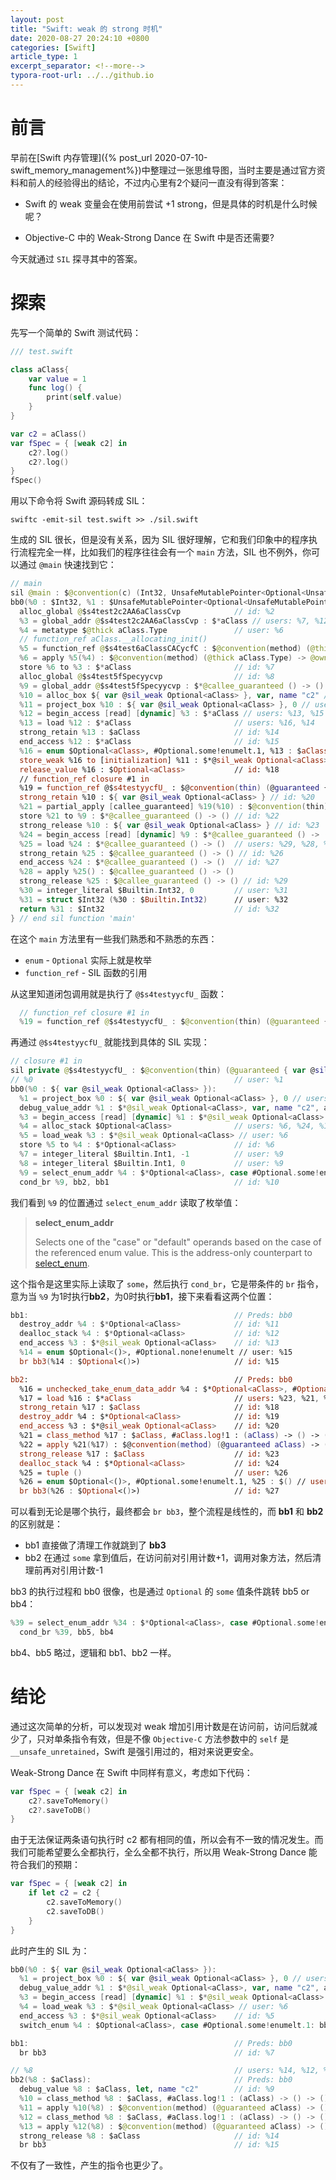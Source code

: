 ```yaml
---
layout: post
title: "Swift: weak 的 strong 时机"
date: 2020-08-27 20:24:10 +0800
categories: [Swift]
article_type: 1
excerpt_separator: <!--more-->
typora-root-url: ../../github.io
---
```


# 前言

早前在[Swift 内存管理]({% post_url 2020-07-10-swift_memory_management%})中整理过一张思维导图，当时主要是通过官方资料和前人的经验得出的结论，不过内心里有2个疑问一直没有得到答案：

- Swift 的 weak 变量会在使用前尝试 +1 strong，但是具体的时机是什么时候呢？

- Objective-C 中的 Weak-Strong Dance 在 Swift 中是否还需要?

今天就通过 `SIL` 探寻其中的答案。

<!--more-->

# 探索

先写一个简单的 Swift 测试代码：

```swift
/// test.swift

class aClass{
    var value = 1
    func log() {
        print(self.value)
    }
}

var c2 = aClass()
var fSpec = { [weak c2] in
    c2?.log()
    c2?.log()
}
fSpec()
```

用以下命令将 Swift 源码转成 SIL：

```shell
swiftc -emit-sil test.swift >> ./sil.swift
```

生成的 SIL 很长，但是没有关系，因为 SIL 很好理解，它和我们印象中的程序执行流程完全一样，比如我们的程序往往会有一个 `main` 方法，SIL 也不例外，你可以通过 `@main` 快速找到它：

```swift
// main
sil @main : $@convention(c) (Int32, UnsafeMutablePointer<Optional<UnsafeMutablePointer<Int8>>>) -> Int32 {
bb0(%0 : $Int32, %1 : $UnsafeMutablePointer<Optional<UnsafeMutablePointer<Int8>>>):
  alloc_global @$s4test2c2AA6aClassCvp            // id: %2
  %3 = global_addr @$s4test2c2AA6aClassCvp : $*aClass // users: %7, %12
  %4 = metatype $@thick aClass.Type               // user: %6
  // function_ref aClass.__allocating_init()
  %5 = function_ref @$s4test6aClassCACycfC : $@convention(method) (@thick aClass.Type) -> @owned aClass // user: %6
  %6 = apply %5(%4) : $@convention(method) (@thick aClass.Type) -> @owned aClass // user: %7
  store %6 to %3 : $*aClass                       // id: %7
  alloc_global @$s4test5fSpecyycvp                // id: %8
  %9 = global_addr @$s4test5fSpecyycvp : $*@callee_guaranteed () -> () // users: %22, %24
  %10 = alloc_box ${ var @sil_weak Optional<aClass> }, var, name "c2" // users: %23, %21, %20, %11
  %11 = project_box %10 : ${ var @sil_weak Optional<aClass> }, 0 // user: %17
  %12 = begin_access [read] [dynamic] %3 : $*aClass // users: %13, %15
  %13 = load %12 : $*aClass                       // users: %16, %14
  strong_retain %13 : $aClass                     // id: %14
  end_access %12 : $*aClass                       // id: %15
  %16 = enum $Optional<aClass>, #Optional.some!enumelt.1, %13 : $aClass // users: %18, %17
  store_weak %16 to [initialization] %11 : $*@sil_weak Optional<aClass> // id: %17
  release_value %16 : $Optional<aClass>           // id: %18
  // function_ref closure #1 in 
  %19 = function_ref @$s4testyycfU_ : $@convention(thin) (@guaranteed { var @sil_weak Optional<aClass> }) -> () // user: %21
  strong_retain %10 : ${ var @sil_weak Optional<aClass> } // id: %20
  %21 = partial_apply [callee_guaranteed] %19(%10) : $@convention(thin) (@guaranteed { var @sil_weak Optional<aClass> }) -> () // user: %22
  store %21 to %9 : $*@callee_guaranteed () -> () // id: %22
  strong_release %10 : ${ var @sil_weak Optional<aClass> } // id: %23
  %24 = begin_access [read] [dynamic] %9 : $*@callee_guaranteed () -> () // users: %25, %27
  %25 = load %24 : $*@callee_guaranteed () -> ()  // users: %29, %28, %26
  strong_retain %25 : $@callee_guaranteed () -> () // id: %26
  end_access %24 : $*@callee_guaranteed () -> ()  // id: %27
  %28 = apply %25() : $@callee_guaranteed () -> ()
  strong_release %25 : $@callee_guaranteed () -> () // id: %29
  %30 = integer_literal $Builtin.Int32, 0         // user: %31
  %31 = struct $Int32 (%30 : $Builtin.Int32)      // user: %32
  return %31 : $Int32                             // id: %32
} // end sil function 'main'
```

在这个 `main` 方法里有一些我们熟悉和不熟悉的东西：

- `enum` - `Optional` 实际上就是枚举
- `function_ref` - SIL 函数的引用

从这里知道闭包调用就是执行了 `@$s4testyycfU_` 函数：

```swift
  // function_ref closure #1 in 
  %19 = function_ref @$s4testyycfU_ : $@convention(thin) (@guaranteed { var @sil_weak Optional<aClass> }) -> () // user: %21
```

再通过 `@$s4testyycfU_` 就能找到具体的 SIL 实现：

```swift
// closure #1 in 
sil private @$s4testyycfU_ : $@convention(thin) (@guaranteed { var @sil_weak Optional<aClass> }) -> () {
// %0                                             // user: %1
bb0(%0 : ${ var @sil_weak Optional<aClass> }):
  %1 = project_box %0 : ${ var @sil_weak Optional<aClass> }, 0 // users: %33, %30, %3, %2
  debug_value_addr %1 : $*@sil_weak Optional<aClass>, var, name "c2", argno 1 // id: %2
  %3 = begin_access [read] [dynamic] %1 : $*@sil_weak Optional<aClass> // users: %20, %13, %5
  %4 = alloc_stack $Optional<aClass>              // users: %6, %24, %19, %16, %12, %11, %9
  %5 = load_weak %3 : $*@sil_weak Optional<aClass> // user: %6
  store %5 to %4 : $*Optional<aClass>             // id: %6
  %7 = integer_literal $Builtin.Int1, -1          // user: %9
  %8 = integer_literal $Builtin.Int1, 0           // user: %9
  %9 = select_enum_addr %4 : $*Optional<aClass>, case #Optional.some!enumelt.1: %7, default %8 : $Builtin.Int1 // user: %10
  cond_br %9, bb2, bb1                            // id: %10
```

我们看到 `%9` 的位置通过 `select_enum_addr` 读取了枚举值：

> **select_enum_addr**
>
> Selects one of the "case" or "default" operands based on the case of the referenced enum value. This is the address-only counterpart to [select_enum](https://github.com/apple/swift/blob/master/docs/SIL.rst#select-enum).

这个指令是这里实际上读取了 `some`，然后执行 `cond_br`，它是带条件的 `br` 指令，意为当 `%9` 为1时执行**bb2**，为0时执行**bb1**，接下来看看这两个位置：

```swift
bb1:                                              // Preds: bb0
  destroy_addr %4 : $*Optional<aClass>            // id: %11
  dealloc_stack %4 : $*Optional<aClass>           // id: %12
  end_access %3 : $*@sil_weak Optional<aClass>    // id: %13
  %14 = enum $Optional<()>, #Optional.none!enumelt // user: %15
  br bb3(%14 : $Optional<()>)                     // id: %15

bb2:                                              // Preds: bb0
  %16 = unchecked_take_enum_data_addr %4 : $*Optional<aClass>, #Optional.some!enumelt.1 // user: %17
  %17 = load %16 : $*aClass                       // users: %23, %21, %22, %18
  strong_retain %17 : $aClass                     // id: %18
  destroy_addr %4 : $*Optional<aClass>            // id: %19
  end_access %3 : $*@sil_weak Optional<aClass>    // id: %20
  %21 = class_method %17 : $aClass, #aClass.log!1 : (aClass) -> () -> (), $@convention(method) (@guaranteed aClass) -> () // user: %22
  %22 = apply %21(%17) : $@convention(method) (@guaranteed aClass) -> ()
  strong_release %17 : $aClass                    // id: %23
  dealloc_stack %4 : $*Optional<aClass>           // id: %24
  %25 = tuple ()                                  // user: %26
  %26 = enum $Optional<()>, #Optional.some!enumelt.1, %25 : $() // user: %27
  br bb3(%26 : $Optional<()>)                     // id: %27
```

可以看到无论是哪个执行，最终都会 `br bb3`，整个流程是线性的，而 **bb1** 和 **bb2** 的区别就是：

- bb1 直接做了清理工作就跳到了 **bb3**
- bb2 在通过 `some` 拿到值后，在访问前对引用计数+1，调用对象方法，然后清理前再对引用计数-1

bb3 的执行过程和 bb0 很像，也是通过 `Optional` 的 `some` 值条件跳转 bb5 or bb4：

```swift
%39 = select_enum_addr %34 : $*Optional<aClass>, case #Optional.some!enumelt.1: %37, default %38 : $Builtin.Int1 // user: %40
  cond_br %39, bb5, bb4
```

bb4、bb5 略过，逻辑和 bb1、bb2 一样。

# 结论

通过这次简单的分析，可以发现对 weak 增加引用计数是在访问前，访问后就减少了，只对单条指令有效，但是不像 `Objective-C` 方法参数中的 `self` 是 `__unsafe_unretained`，Swift 是强引用过的，相对来说更安全。

Weak-Strong Dance 在 Swift 中同样有意义，考虑如下代码：

```swift
var fSpec = { [weak c2] in
    c2?.saveToMemory()
    c2?.saveToDB()
}
```

由于无法保证两条语句执行时 c2 都有相同的值，所以会有不一致的情况发生。而我们可能希望要么全都执行，全么全都不执行，所以用 Weak-Strong Dance 能符合我们的预期：

```swift
var fSpec = { [weak c2] in
    if let c2 = c2 {
        c2.saveToMemory()
        c2.saveToDB()
    }
}
```

此时产生的 SIL 为：

```swift
bb0(%0 : ${ var @sil_weak Optional<aClass> }):
  %1 = project_box %0 : ${ var @sil_weak Optional<aClass> }, 0 // users: %3, %2
  debug_value_addr %1 : $*@sil_weak Optional<aClass>, var, name "c2", argno 1 // id: %2
  %3 = begin_access [read] [dynamic] %1 : $*@sil_weak Optional<aClass> // users: %5, %4
  %4 = load_weak %3 : $*@sil_weak Optional<aClass> // user: %6
  end_access %3 : $*@sil_weak Optional<aClass>    // id: %5
  switch_enum %4 : $Optional<aClass>, case #Optional.some!enumelt.1: bb2, case #Optional.none!enumelt: bb1 // id: %6

bb1:                                              // Preds: bb0
  br bb3                                          // id: %7

// %8                                             // users: %14, %12, %13, %10, %11, %9
bb2(%8 : $aClass):                                // Preds: bb0
  debug_value %8 : $aClass, let, name "c2"        // id: %9
  %10 = class_method %8 : $aClass, #aClass.log!1 : (aClass) -> () -> (), $@convention(method) (@guaranteed aClass) -> () // user: %11
  %11 = apply %10(%8) : $@convention(method) (@guaranteed aClass) -> ()
  %12 = class_method %8 : $aClass, #aClass.log!1 : (aClass) -> () -> (), $@convention(method) (@guaranteed aClass) -> () // user: %13
  %13 = apply %12(%8) : $@convention(method) (@guaranteed aClass) -> ()
  strong_release %8 : $aClass                     // id: %14
  br bb3                                          // id: %15
```

不仅有了一致性，产生的指令也更少了。